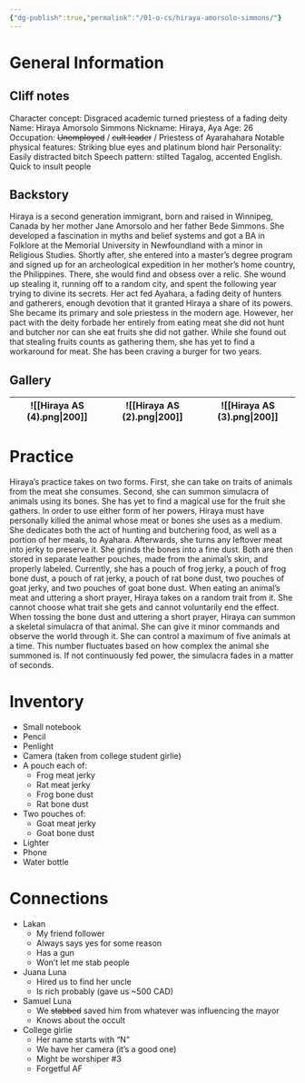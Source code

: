 ```yaml
---
{"dg-publish":true,"permalink":"/01-o-cs/hiraya-amorsolo-simmons/"}
---
```


# General Information

## Cliff notes

Character concept: Disgraced academic turned priestess of a fading deity
Name: Hiraya Amorsolo Simmons
Nickname: Hiraya, Aya
Age: 26
Occupation: ~~Unemployed~~ / ~~cult leader~~ / Priestess of Ayarahahara
Notable physical features: Striking blue eyes and platinum blond hair
Personality: Easily distracted bitch
Speech pattern: stilted Tagalog, accented English. Quick to insult people
## Backstory
Hiraya is a second generation immigrant, born and raised in Winnipeg, Canada by her mother Jane Amorsolo and her father Bede Simmons. She developed a fascination in myths and belief systems and got a BA in Folklore at the Memorial University in Newfoundland with a minor in Religious Studies.
Shortly after, she entered into a master’s degree program and signed up for an archeological expedition in her mother’s home country, the Philippines. There, she would find and obsess over a relic. She wound up stealing it, running off to a random city, and spent the following year trying to divine its secrets.
Her act fed Ayahara, a fading deity of hunters and gatherers, enough devotion that it granted Hiraya a share of its powers. She became its primary and sole priestess in the modern age. However, her pact with the deity forbade her entirely from eating meat she did not hunt and butcher nor can she eat fruits she did not gather. While she found out that stealing fruits counts as gathering them, she has yet to find a workaround for meat. She has been craving a burger for two years.
## Gallery

| ![[Hiraya AS (4).png\|200]] | ![[Hiraya AS (2).png\|200]] | ![[Hiraya AS (3).png\|200]] |
| --------------------------- | :-------------------------: | :-------------------------: |

# Practice
Hiraya’s practice takes on two forms. First, she can take on traits of animals from the meat she consumes. Second, she can summon simulacra of animals using its bones. She has yet to find a magical use for the fruit she gathers. In order to use either form of her powers, Hiraya must have personally killed the animal whose meat or bones she uses as a medium.
She dedicates both the act of hunting and butchering food, as well as a portion of her meals, to Ayahara. Afterwards, she turns any leftover meat into jerky to preserve it. She grinds the bones into a fine dust. Both are then stored in separate leather pouches, made from the animal’s skin, and properly labeled. Currently, she has a pouch of frog jerky, a pouch of frog bone dust, a pouch of rat jerky, a pouch of rat bone dust, two pouches of goat jerky, and two pouches of goat bone dust.
When eating an animal’s meat and uttering a short prayer, Hiraya takes on a random trait from it. She cannot choose what trait she gets and cannot voluntarily end the effect.
When tossing the bone dust and uttering a short prayer, Hiraya can summon a skeletal simulacra of that animal. She can give it minor commands and observe the world through it. She can control a maximum of five animals at a time. This number fluctuates based on how complex the animal she summoned is. If not continuously fed power, the simulacra fades in a matter of seconds.
# Inventory

- Small notebook
- Pencil
- Penlight
- Camera (taken from college student girlie)
- A pouch each of:
	- Frog meat jerky
    - Rat meat jerky
    - Frog bone dust
    - Rat bone dust
- Two pouches of:
    - Goat meat jerky
    - Goat bone dust
- Lighter
- Phone
- Water bottle
# Connections

- Lakan
	- My friend follower
    - Always says yes for some reason
    - Has a gun
    - Won’t let me stab people
- Juana Luna
    - Hired us to find her uncle
    - Is rich probably (gave us ~500 CAD)
- Samuel Luna
	- We ~~stabbed~~ saved him from whatever was influencing the mayor
    - Knows about the occult
- College girlie 
	- Her name starts with “N”
	- We have her camera (it’s a good one)
	- Might be worshiper #3
	- Forgetful AF